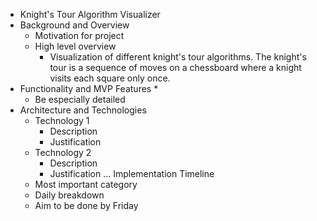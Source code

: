* Knight's Tour Algorithm Visualizer
* Background and Overview
    * Motivation for project
    * High level overview
      * Visualization of different knight's tour algorithms. The knight's tour is a sequence of moves on a chessboard where a knight visits each square only once.
* Functionality and MVP Features
    * 
    * Be especially detailed
* Architecture and Technologies
    * Technology 1
        * Description
        * Justification
    * Technology 2
        * Description
        * Justification
    ...
Implementation Timeline
    * Most important category
    * Daily breakdown
    * Aim to be done by Friday
